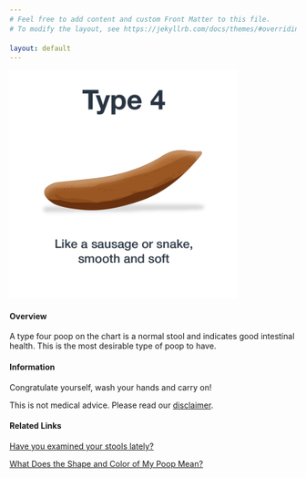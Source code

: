 ```yaml
---
# Feel free to add content and custom Front Matter to this file.
# To modify the layout, see https://jekyllrb.com/docs/themes/#overriding-theme-defaults

layout: default
---
```


<img src="/assets/web-stool-type4.png" alt="BSC Type Four" height="400" width="400"/>

#### Overview

A type four poop on the chart is a normal stool and indicates good intestinal health. This is the most desirable type of poop to have.

#### Information

Congratulate yourself, wash your hands and carry on!

This is not medical advice. Please read our [disclaimer](/disclaimer "Disclaimer").

#### Related Links

[Have you examined your stools lately?](http://mistyhorizon2003.hubpages.com/hub/Have-you-examined-your-stools-poo-lately)

[What Does the Shape and Color of My Poop Mean?](http://lifehacker.com/what-does-the-shape-and-color-of-my-poop-mean-1535648433 "What Does the Shape and Color of My Poop Mean?")